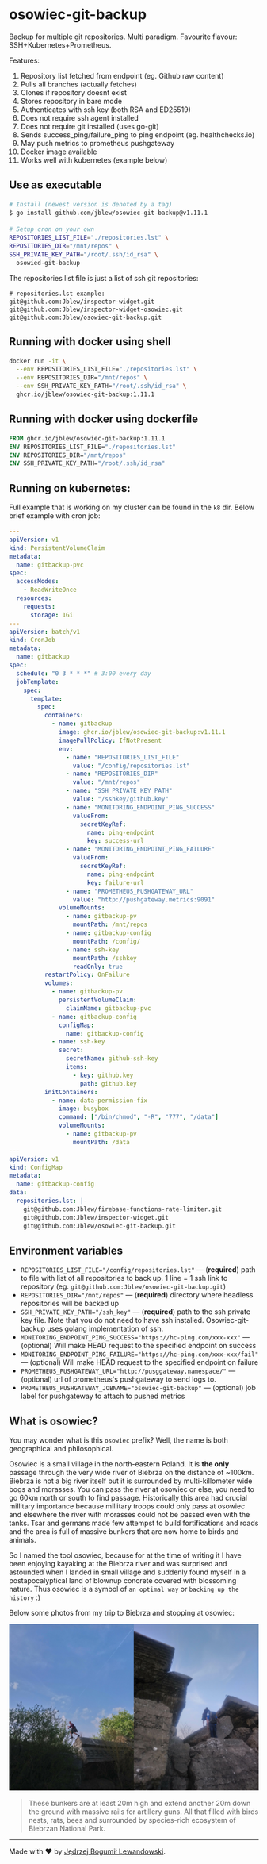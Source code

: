 # osowiec-git-backup

Backup for multiple git repositories. Multi paradigm. Favourite flavour: SSH+Kubernetes+Prometheus.

Features:

1. Repository list fetched from endpoint (eg. Github raw content)
2. Pulls all branches (actually fetches)
3. Clones if repository doesnt exist
4. Stores repository in bare mode
5. Authenticates with ssh key (both RSA and ED25519)
6. Does not require ssh agent installed
7. Does not require git installed (uses go-git)
8. Sends success_ping/failure_ping to ping endpoint (eg. healthchecks.io)
9. May push metrics to prometheus pushgateway
10. Docker image available
11. Works well with kubernetes (example below)

## Use as executable

```bash
# Install (newest version is denoted by a tag)
$ go install github.com/jblew/osowiec-git-backup@v1.11.1

# Setup cron on your own
REPOSITORIES_LIST_FILE="./repositories.lst" \
REPOSITORIES_DIR="/mnt/repos" \
SSH_PRIVATE_KEY_PATH="/root/.ssh/id_rsa" \
  osowied-git-backup
```

The repositories list file is just a list of ssh git repositories:

```
# repositories.lst example:
git@github.com:Jblew/inspector-widget.git
git@github.com:Jblew/inspector-widget-osowiec.git
git@github.com:Jblew/osowiec-git-backup.git
```

## Running with docker using shell

```sh
docker run -it \
  --env REPOSITORIES_LIST_FILE="./repositories.lst" \
  --env REPOSITORIES_DIR="/mnt/repos" \
  --env SSH_PRIVATE_KEY_PATH="/root/.ssh/id_rsa" \
  ghcr.io/jblew/osowiec-git-backup:1.11.1
```

## Running with docker using dockerfile

```dockerfile
FROM ghcr.io/jblew/osowiec-git-backup:1.11.1
ENV REPOSITORIES_LIST_FILE="./repositories.lst"
ENV REPOSITORIES_DIR="/mnt/repos"
ENV SSH_PRIVATE_KEY_PATH="/root/.ssh/id_rsa"
```

## Running on kubernetes:

Full example that is working on my cluster can be found in the `k8` dir. Below brief example with cron job:

```yml
---
apiVersion: v1
kind: PersistentVolumeClaim
metadata:
  name: gitbackup-pvc
spec:
  accessModes:
    - ReadWriteOnce
  resources:
    requests:
      storage: 1Gi
---
apiVersion: batch/v1
kind: CronJob
metadata:
  name: gitbackup
spec:
  schedule: "0 3 * * *" # 3:00 every day
  jobTemplate:
    spec:
      template:
        spec:
          containers:
            - name: gitbackup
              image: ghcr.io/jblew/osowiec-git-backup:v1.11.1
              imagePullPolicy: IfNotPresent
              env:
                - name: "REPOSITORIES_LIST_FILE"
                  value: "/config/repositories.lst"
                - name: "REPOSITORIES_DIR"
                  value: "/mnt/repos"
                - name: "SSH_PRIVATE_KEY_PATH"
                  value: "/sshkey/github.key"
                - name: "MONITORING_ENDPOINT_PING_SUCCESS"
                  valueFrom:
                    secretKeyRef:
                      name: ping-endpoint
                      key: success-url
                - name: "MONITORING_ENDPOINT_PING_FAILURE"
                  valueFrom:
                    secretKeyRef:
                      name: ping-endpoint
                      key: failure-url
                - name: "PROMETHEUS_PUSHGATEWAY_URL"
                  value: "http://pushgateway.metrics:9091"
              volumeMounts:
                - name: gitbackup-pv
                  mountPath: /mnt/repos
                - name: gitbackup-config
                  mountPath: /config/
                - name: ssh-key
                  mountPath: /sshkey
                  readOnly: true
          restartPolicy: OnFailure
          volumes:
            - name: gitbackup-pv
              persistentVolumeClaim:
                claimName: gitbackup-pvc
            - name: gitbackup-config
              configMap:
                name: gitbackup-config
            - name: ssh-key
              secret:
                secretName: github-ssh-key
                items:
                  - key: github.key
                    path: github.key
          initContainers:
            - name: data-permission-fix
              image: busybox
              command: ["/bin/chmod", "-R", "777", "/data"]
              volumeMounts:
                - name: gitbackup-pv
                  mountPath: /data
---
apiVersion: v1
kind: ConfigMap
metadata:
  name: gitbackup-config
data:
  repositories.lst: |-
    git@github.com:Jblew/firebase-functions-rate-limiter.git
    git@github.com:Jblew/inspector-widget.git
    git@github.com:Jblew/osowiec-git-backup.git
```

## Environment variables

- `REPOSITORIES_LIST_FILE="/config/repositories.lst"` — (**required**) path to file with list of all repositories to back up. 1 line = 1 ssh link to repository (eg. `git@github.com:Jblew/osowiec-git-backup.git`)
- `REPOSITORIES_DIR="/mnt/repos"` — (**required**) directory where headless repositories will be backed up
- `SSH_PRIVATE_KEY_PATH="/ssh_key"` — (**required**) path to the ssh private key file. Note that you do not need to have ssh installed. Osowiec-git-backup uses golang implementation of ssh.
- `MONITORING_ENDPOINT_PING_SUCCESS="https://hc-ping.com/xxx-xxx"` — (optional) Will make HEAD request to the specified endpoint on success
- `MONITORING_ENDPOINT_PING_FAILURE="https://hc-ping.com/xxx-xxx/fail"` — (optional) Will make HEAD request to the specified endpoint on failure
- `PROMETHEUS_PUSHGATEWAY_URL="http://pusggateway.namespace/"` — (optional) url of prometheus's pushgateway to send logs to.
- `PROMETHEUS_PUSHGATEWAY_JOBNAME="osowiec-git-backup"` — (optional) job label for pushgateway to attach to pushed metrics

## What is osowiec?

You may wonder what is this `osowiec` prefix? Well, the name is both geographical and philosophical.

Osowiec is a small village in the north-eastern Poland. It is **the only** passage through the very wide river of Biebrza on the distance of ~100km. Biebrza is not a big river itself but it is surrounded by multi-killometer wide bogs and morasses. You can pass the river at osowiec or else, you need to go 60km north or south to find passage. Historically this area had crucial millitary importance because millitary troops could only pass at osowiec and elsewhere the river with morasses could not be passed even with the tanks. Tsar and germans made few attempst to build fortifications and roads and the area is full of massive bunkers that are now home to birds and animals.

So I named the tool osowiec, because for at the time of writing it I have been enjoying kayaking at the Biebrza river and was surprised and astounded when I landed in small village and suddenly found myself in a postapocalyptical land of blownup concrete covered with blossoming nature. Thus osowiec is a symbol of `an optimal way` or `backing up the history` :)

Below some photos from my trip to Biebrza and stopping at osowiec:

![Osowiec](doc/img/osowiec.jpg)

> These bunkers are at least 20m high and extend another 20m down the ground with massive rails for artillery guns. All that filled with birds nests, rats, bees and surrounded by species-rich ecosystem of Biebrzan National Park.

---

Made with ❤️ by [Jędrzej Bogumił Lewandowski](https://jblewandowski.com/).
